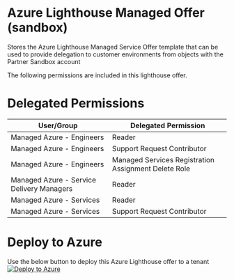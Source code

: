 # Azure Lighthouse Managed Offer (sandbox)
Stores the Azure Lighthouse Managed Service Offer template that can be used to provide delegation to customer environments from objects with the Partner Sandbox account

The following permissions are included in this lighthouse offer.

# Delegated Permissions

| User/Group | Delegated Permission |
| ---------- | -------------------- |
| Managed Azure - Engineers | Reader |
| Managed Azure - Engineers | Support Request Contributor |
| Managed Azure - Engineers | Managed Services Registration Assignment Delete Role |
| Managed Azure - Service Delivery Managers | Reader |
| Managed Azure - Services | Reader |
| Managed Azure - Services | Support Request Contributor |

# Deploy to Azure 

Use the below button to deploy this Azure Lighthouse offer to a tenant
[![Deploy to Azure](https://aka.ms/deploytoazurebutton)](https://portal.azure.com/#create/Microsoft.Template/uri/https%3A%2F%2Fraw.githubusercontent.com%2FSoftcatMS%2Fazure-lighthouse-managedoffer-sandbox%2Fmain%2Fsandbox-lighthouse-offer-nopim.json)
